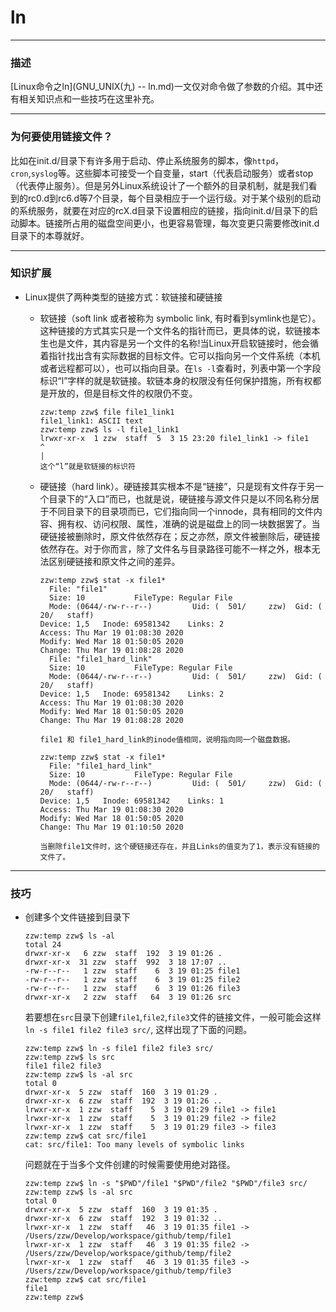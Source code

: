 ln
====

***

### 描述

[Linux命令之ln](GNU_UNIX(九) -- ln.md)一文仅对命令做了参数的介绍。其中还有相关知识点和一些技巧在这里补充。

***

### 为何要使用链接文件？

比如在init.d/目录下有许多用于启动、停止系统服务的脚本，像`httpd`，`cron`,`syslog`等。这些脚本可接受一个自变量，start（代表启动服务）或者stop（代表停止服务）。但是另外Linux系统设计了一个额外的目录机制，就是我们看到的rc0.d到rc6.d等7个目录，每个目录相应于一个运行级。对于某个级别的启动的系统服务，就要在对应的rcX.d目录下设置相应的链接，指向init.d/目录下的启动脚本。链接所占用的磁盘空间更小，也更容易管理，每次变更只需要修改init.d目录下的本尊就好。

***

### 知识扩展

* Linux提供了两种类型的链接方式：软链接和硬链接
    * 软链接（soft link 或者被称为 symbolic link, 有时看到symlink也是它）。这种链接的方式其实只是一个文件名的指针而已，更具体的说，软链接本生也是文件，其内容是另一个文件的名称!当Linux开启软链接时，他会循着指针找出含有实际数据的目标文件。它可以指向另一个文件系统（本机或者远程都可以），也可以指向目录。在`ls -l`查看时，列表中第一个字段标识“l”字样的就是软链接。软链本身的权限没有任何保护措施，所有权都是开放的，但是目标文件的权限仍不变。
        ```
        zzw:temp zzw$ file file1_link1
        file1_link1: ASCII text
        zzw:temp zzw$ ls -l file1_link1
        lrwxr-xr-x  1 zzw  staff  5  3 15 23:20 file1_link1 -> file1
        ^
        |
        这个“l”就是软链接的标识符
        ```

    * 硬链接（hard link）。硬链接其实根本不是“链接”，只是现有文件存于另一个目录下的“入口”而已，也就是说，硬链接与源文件只是以不同名称分居于不同目录下的目录项而已，它们指向同一个innode，具有相同的文件内容、拥有权、访问权限、属性，准确的说是磁盘上的同一块数据罢了。当硬链接被删除时，原文件依然存在；反之亦然，原文件被删除后，硬链接依然存在。对于你而言，除了文件名与目录路径可能不一样之外，根本无法区别硬链接和原文件之间的差异。

        ```
        zzw:temp zzw$ stat -x file1*
          File: "file1"
          Size: 10           FileType: Regular File
          Mode: (0644/-rw-r--r--)         Uid: (  501/     zzw)  Gid: (   20/   staff)
        Device: 1,5   Inode: 69581342    Links: 2
        Access: Thu Mar 19 01:08:30 2020
        Modify: Wed Mar 18 01:50:05 2020
        Change: Thu Mar 19 01:08:28 2020
          File: "file1_hard_link"
          Size: 10           FileType: Regular File
          Mode: (0644/-rw-r--r--)         Uid: (  501/     zzw)  Gid: (   20/   staff)
        Device: 1,5   Inode: 69581342    Links: 2
        Access: Thu Mar 19 01:08:30 2020
        Modify: Wed Mar 18 01:50:05 2020
        Change: Thu Mar 19 01:08:28 2020

        file1 和 file1_hard_link的inode值相同，说明指向同一个磁盘数据。

        zzw:temp zzw$ stat -x file1*
          File: "file1_hard_link"
          Size: 10           FileType: Regular File
          Mode: (0644/-rw-r--r--)         Uid: (  501/     zzw)  Gid: (   20/   staff)
        Device: 1,5   Inode: 69581342    Links: 1
        Access: Thu Mar 19 01:08:30 2020
        Modify: Wed Mar 18 01:50:05 2020
        Change: Thu Mar 19 01:10:50 2020

        当删除file1文件时，这个硬链接还存在，并且Links的值变为了1，表示没有链接的文件了。
        ```

***

### 技巧

* 创建多个文件链接到目录下

    ```
    zzw:temp zzw$ ls -al
    total 24
    drwxr-xr-x   6 zzw  staff  192  3 19 01:26 .
    drwxr-xr-x  31 zzw  staff  992  3 18 17:07 ..
    -rw-r--r--   1 zzw  staff    6  3 19 01:25 file1
    -rw-r--r--   1 zzw  staff    6  3 19 01:25 file2
    -rw-r--r--   1 zzw  staff    6  3 19 01:26 file3
    drwxr-xr-x   2 zzw  staff   64  3 19 01:26 src
    ```

    若要想在`src`目录下创建`file1`,`file2`,`file3`文件的链接文件，一般可能会这样`ln -s file1 file2 file3 src/`, 这样出现了下面的问题。

    ```
    zzw:temp zzw$ ln -s file1 file2 file3 src/
    zzw:temp zzw$ ls src
    file1 file2 file3
    zzw:temp zzw$ ls -al src
    total 0
    drwxr-xr-x  5 zzw  staff  160  3 19 01:29 .
    drwxr-xr-x  6 zzw  staff  192  3 19 01:26 ..
    lrwxr-xr-x  1 zzw  staff    5  3 19 01:29 file1 -> file1
    lrwxr-xr-x  1 zzw  staff    5  3 19 01:29 file2 -> file2
    lrwxr-xr-x  1 zzw  staff    5  3 19 01:29 file3 -> file3
    zzw:temp zzw$ cat src/file1
    cat: src/file1: Too many levels of symbolic links
    ```

    问题就在于当多个文件创建的时候需要使用绝对路径。

    ```
    zzw:temp zzw$ ln -s "$PWD"/file1 "$PWD"/file2 "$PWD"/file3 src/
    zzw:temp zzw$ ls -al src
    total 0
    drwxr-xr-x  5 zzw  staff  160  3 19 01:35 .
    drwxr-xr-x  6 zzw  staff  192  3 19 01:32 ..
    lrwxr-xr-x  1 zzw  staff   46  3 19 01:35 file1 -> /Users/zzw/Develop/workspace/github/temp/file1
    lrwxr-xr-x  1 zzw  staff   46  3 19 01:35 file2 -> /Users/zzw/Develop/workspace/github/temp/file2
    lrwxr-xr-x  1 zzw  staff   46  3 19 01:35 file3 -> /Users/zzw/Develop/workspace/github/temp/file3
    zzw:temp zzw$ cat src/file1
    file1
    zzw:temp zzw$

    ```
